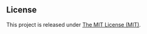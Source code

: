## License
This project is released under [The MIT License (MIT)](https://github.com/matteocellucci/mindmaps/blob/master/license).
